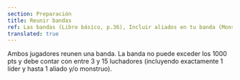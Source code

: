 ```yaml
---
section: Preparación
title: Reunir bandas
ref: Las bandas (Libro básico, p.36), Incluir aliados en tu banda (Monstruos & mercenarios, p.52), y Erratas de Warcry 9/2019.
translated: true
---
```


Ambos jugadores reunen una banda. La banda no puede exceder los 1000 pts y debe contar con entre 3 y 15 luchadores (incluyendo exactamente 1 líder y hasta 1 aliado y/o monstruo).
